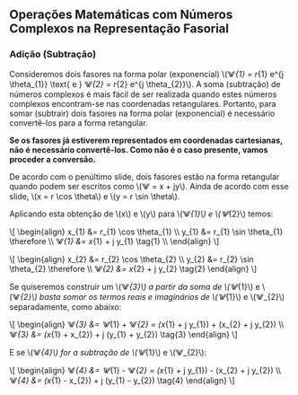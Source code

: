 ## Operações Matemáticas com Números Complexos na Representação Fasorial

<div class="small">

### Adição (Subtração)

Consideremos dois fasores na forma polar (exponencial) \\(⨈_{1} = r_{1} e^{j \theta_{1}} \text{ e } ⨈_{2} = r_{2} e^{j \theta_{2}}\\). A soma (subtração) de números complexos é mais fácil de ser realizada quando estes números complexos encontram-se nas coordenadas retangulares. Portanto, para somar (subtrair) dois fasores na forma polar (exponencial) é necessário convertê-los para a forma retangular. 

**Se os fasores já estiverem representados em coordenadas cartesianas, não é necessário convertê-los. Como não é o caso presente, vamos proceder a conversão.**

De acordo com o penúltimo slide, dois fasores estão na forma retangular quando podem ser escritos como \\(⨈ = x + jy\\). Ainda de acordo com esse slide, \\(x = r \cos \theta\\) e \\(y = r \sin \theta\\). 

<div class="grid-50-50">

<div class="grid-element solidmargin">

Aplicando esta obtenção de \\(x\\) e \\(y\\) para \\(⨈_{1}\\) e \\(⨈_{2}\\) temos:

\\[
\begin{align}
    x_{1} &= r_{1} \cos \theta_{1} \\\\
    y_{1} &= r_{1} \sin \theta_{1} \therefore \\\\
    ⨈_{1} &= x_{1} + j y_{1} \tag{1} \\\\
\end{align}
\\]

\\[
\begin{align}
    x_{2} &= r_{2} \cos \theta_{2} \\\\
    y_{2} &= r_{2} \sin \theta_{2} \therefore \\\\
    ⨈_{2} &= x_{2} + j y_{2} \tag{2} 
\end{align}
\\]

</div>

<div class="grid-element solidmargin">

Se quiseremos construir um \\(⨈_{3}\\) a partir da soma de \\(⨈_{1}\\) e \\(⨈_{2}\\) basta somar os termos reais e imaginários de \\(⨈_{1}\\) e \\(⨈_{2}\\) separadamente, como abaixo:

\\[
\begin{align}
    ⨈_{3} &= ⨈_{1} + ⨈_{2} = (x_{1} + j y_{1}) + (x_{2} + j y_{2}) \\\\
    ⨈_{3} &= (x_{1} + x_{2}) + j (y_{1} + y_{2}) \tag{3}
\end{align}
\\]

E se \\(⨈_{4}\\) for a subtração de \\(⨈_{1}\\) e \\(⨈_{2}\\):

\\[
\begin{align}
    ⨈_{4} &= ⨈_{1} - ⨈_{2} = (x_{1} + j y_{1}) - (x_{2} + j y_{2}) \\\\
    ⨈_{4} &= (x_{1} - x_{2}) + j (y_{1} - y_{2}) \tag{4}
\end{align}
\\]


</div>

</div>



</div>
